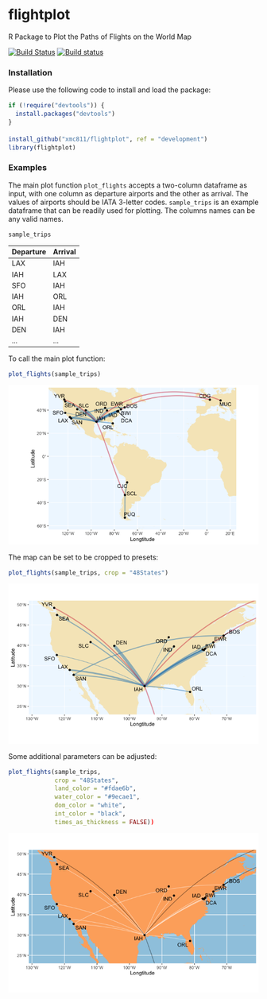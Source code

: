 # flightplot
R Package to Plot the Paths of Flights on the World Map

[![Build Status](https://travis-ci.org/xmc811/flightplot.svg?branch=master)](https://travis-ci.com/xmc811/flightplot)
[![Build status](https://ci.appveyor.com/api/projects/status/qvp3kbwjkjd3clr2/branch/master?svg=true)](https://ci.appveyor.com/project/xmc811/flightplot/branch/master)


### Installation

Please use the following code to install and load the package:

```R
if (!require("devtools")) {
  install.packages("devtools")
}

install_github("xmc811/flightplot", ref = "development")
library(flightplot)
```


### Examples

The main plot function `plot_flights` accepts a two-column dataframe as input, with one column as departure airports and the other as arrival. The values of airports should be IATA 3-letter codes. `sample_trips` is an example dataframe that can be readily used for plotting. The columns names can be any valid names.

```R
sample_trips
```

| Departure | Arrival |
|-----|-----|
| LAX | IAH |
| IAH | LAX |
| SFO | IAH |
| IAH | ORL |
| ORL | IAH |
| IAH | DEN |
| DEN | IAH |
| ... | ... |


To call the main plot function:

```R
plot_flights(sample_trips)
```
<p align="center">
<img src=https://github.com/xmc811/flightplot/blob/master/images/plot_1.png/>
</p>

The map can be set to be cropped to presets:

```R
plot_flights(sample_trips, crop = "48States")
```

<img src=https://github.com/xmc811/flightplot/blob/master/images/plot_2.png/>

Some additional parameters can be adjusted:

```R
plot_flights(sample_trips,
             crop = "48States", 
             land_color = "#fdae6b", 
             water_color = "#9ecae1", 
             dom_color = "white", 
             int_color = "black", 
             times_as_thickness = FALSE))
```

<img src=https://github.com/xmc811/flightplot/blob/master/images/plot_3.png/>

